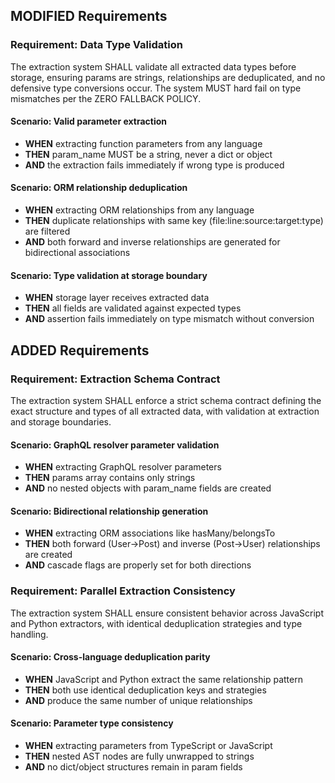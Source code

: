 ## MODIFIED Requirements

### Requirement: Data Type Validation
The extraction system SHALL validate all extracted data types before storage, ensuring params are strings, relationships are deduplicated, and no defensive type conversions occur. The system MUST hard fail on type mismatches per the ZERO FALLBACK POLICY.

#### Scenario: Valid parameter extraction
- **WHEN** extracting function parameters from any language
- **THEN** param_name MUST be a string, never a dict or object
- **AND** the extraction fails immediately if wrong type is produced

#### Scenario: ORM relationship deduplication
- **WHEN** extracting ORM relationships from any language
- **THEN** duplicate relationships with same key (file:line:source:target:type) are filtered
- **AND** both forward and inverse relationships are generated for bidirectional associations

#### Scenario: Type validation at storage boundary
- **WHEN** storage layer receives extracted data
- **THEN** all fields are validated against expected types
- **AND** assertion fails immediately on type mismatch without conversion

## ADDED Requirements

### Requirement: Extraction Schema Contract
The extraction system SHALL enforce a strict schema contract defining the exact structure and types of all extracted data, with validation at extraction and storage boundaries.

#### Scenario: GraphQL resolver parameter validation
- **WHEN** extracting GraphQL resolver parameters
- **THEN** params array contains only strings
- **AND** no nested objects with param_name fields are created

#### Scenario: Bidirectional relationship generation
- **WHEN** extracting ORM associations like hasMany/belongsTo
- **THEN** both forward (User→Post) and inverse (Post→User) relationships are created
- **AND** cascade flags are properly set for both directions

### Requirement: Parallel Extraction Consistency
The extraction system SHALL ensure consistent behavior across JavaScript and Python extractors, with identical deduplication strategies and type handling.

#### Scenario: Cross-language deduplication parity
- **WHEN** JavaScript and Python extract the same relationship pattern
- **THEN** both use identical deduplication keys and strategies
- **AND** produce the same number of unique relationships

#### Scenario: Parameter type consistency
- **WHEN** extracting parameters from TypeScript or JavaScript
- **THEN** nested AST nodes are fully unwrapped to strings
- **AND** no dict/object structures remain in param fields